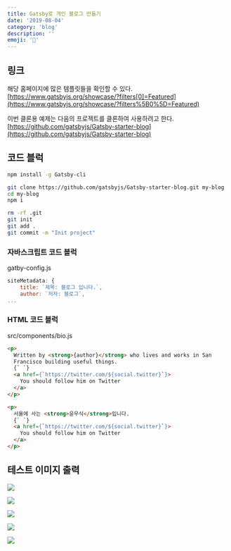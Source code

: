 ```yaml
---
title: Gatsby로 개인 블로그 만들기
date: '2019-08-04'
category: 'blog'
description: ''
emoji: '🌵'
---
```


## 링크

해당 홈페이지에 많은 템플릿들을 확인할 수 있다.  
[https://www.gatsbyjs.org/showcase/?filters[0]=Featured](https://www.gatsbyjs.org/showcase/?filters%5B0%5D=Featured)

이번 클론용 예제는 다음의 프로젝트를 클론하여 사용하려고 한다.
[https://github.com/gatsbyjs/Gatsby-starter-blog](https://github.com/gatsbyjs/Gatsby-starter-blog)

## 코드 블럭

```bash
npm install -g Gatsby-cli

git clone https://github.com/gatsbyjs/Gatsby-starter-blog.git my-blog
cd my-blog
npm i

rm -rf .git
git init
git add .
git commit -m "Init project"
```

### 자바스크립트 코드 블럭

gatby-config.js

```js
siteMetadata: {
    title: `제목: 블로그 입니다.`,
    author: `저자: 블로그`,
...
```

### HTML 코드 블럭

src/components/bio.js

```html
<p>
  Written by <strong>{author}</strong> who lives and works in San
  Francisco building useful things.
  {` `}
  <a href={`https://twitter.com/${social.twitter}`}>
    You should follow him on Twitter
  </a>
</p>

<p>
  서울에 사는 <strong>윤우식</strong>입니다.
  {` `}
  <a href={`https://twitter.com/${social.twitter}`}>
    You should follow him on Twitter
  </a>
</p>
```

## 테스트 이미지 출력

![](Untitled-a4df56b4-5d94-48e7-81c8-2a77364f8d02.png)

![](Untitled-cb9a6755-a6f5-46eb-b039-174d881d1710.png)

![](Untitled-d171c36f-59ec-42e0-aa43-1d98a06ffb40.png)

![](Untitled-0d8fdbf5-8f50-426e-a1ef-b6ce28507276.png)

![](Untitled-d8226f51-eaab-4cd0-ace1-fae9709ee3ed.png)
